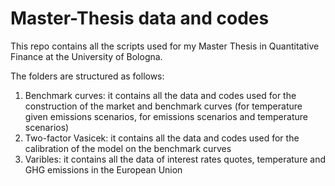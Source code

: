 # Master-Thesis data and codes
This repo contains all the scripts used for my Master Thesis in Quantitative Finance at the University of Bologna.

The folders are structured as follows:
1. Benchmark curves: it contains all the data and codes used for the construction of the market and benchmark curves (for temperature given emissions scenarios, for emissions scenarios and temperature scenarios)
2. Two-factor Vasicek: it contains all the data and codes used for the calibration of the model on the benchmark curves
3. Varibles: it contains all the data of interest rates quotes, temperature and GHG emissions in the European Union

